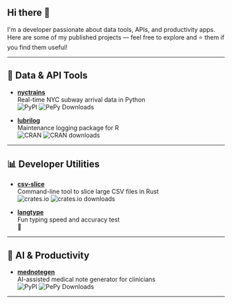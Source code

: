 ## Hi there 👋

I'm a developer passionate about data tools, APIs, and productivity apps.  
Here are some of my published projects — feel free to explore and ⭐ them if you find them useful!

---

## 🚆 Data & API Tools
- **[nyctrains](https://pypi.org/project/nyctrains/)**  
  Real-time NYC subway arrival data in Python  
  ![PyPI](https://img.shields.io/pypi/v/nyctrains)   ![PePy Downloads](https://static.pepy.tech/badge/nyctrains)

  


- **[lubrilog](https://cran.r-project.org/package=lubrilog)**  
  Maintenance logging package for R  
  ![CRAN](https://img.shields.io/cran/v/lubrilog) ![CRAN downloads](https://cranlogs.r-pkg.org/badges/grand-total/lubrilog)


---

## 📊 Developer Utilities
- **[csv-slice](https://crates.io/crates/csv-slice)**  
  Command-line tool to slice large CSV files in Rust  
  ![crates.io](https://img.shields.io/crates/v/csv-slice) ![crates.io downloads](https://img.shields.io/crates/d/csv-slice)

- **[langtype](https://github.com/yourusername/langtype)**  
  Fun typing speed and accuracy test  
  🎯

---

## 🏥 AI & Productivity
- **[mednotegen](https://pypi.org/project/mednotegen/)**  
  AI-assisted medical note generator for clinicians  
  ![PyPI](https://img.shields.io/pypi/v/mednotegen)  ![PePy Downloads](https://static.pepy.tech/badge/mednotegen)


---

